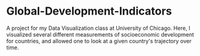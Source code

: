 # Global-Development-Indicators
A project for my Data Visualization class at University of Chicago. Here, I visualized several different measurements of socioeconomic development for countries, and allowed one to look at a given country's trajectory over time.  
